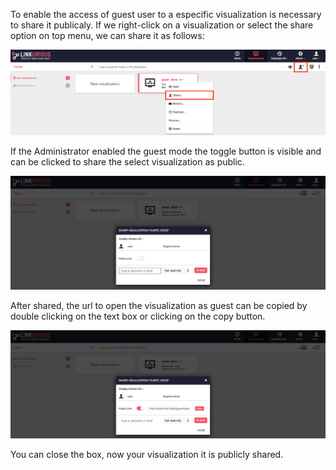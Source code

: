 To enable the access of guest user to a especific visualization is necessary to share it publicaly.
If we right-click on a visualization or select the share option on top menu, we can share it as follows:

![](guest_enable_share.png)

If the Administrator enabled the guest mode the toggle button is visible and can be clicked to share the select
visualization as public.

![](guest_enable_share_open.png)

After shared, the url to open the visualization as guest can be copied by double clicking on the text box or clicking
on the copy button.

![](guest_enable_share_enabled.png)

You can close the box, now your visualization it is publicly shared.